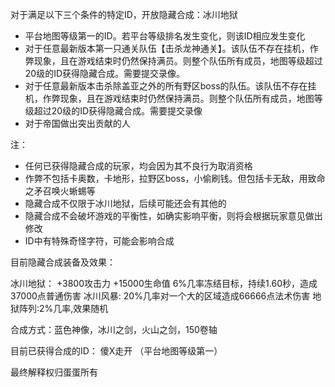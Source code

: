 对于满足以下三个条件的特定ID，开放隐藏合成：冰川地狱
* 平台地图等级第一的ID。若平台等级排名发生变化，则该ID相应发生变化
* 对于任意最新版本第一只通关队伍【击杀龙神通关】。该队伍不存在挂机，作弊现象，且在游戏结束时仍然保持满员。则整个队伍所有成员，地图等级超过20级的ID获得隐藏合成。需要提交录像。
* 对于任意最新版本击杀除盖亚之外的所有野区boss的队伍。该队伍不存在挂机，作弊现象，且在游戏结束时仍然保持满员。则整个队伍所有成员，地图等级超过20级的ID获得隐藏合成。需要提交录像
* 对于帝国做出突出贡献的人

注：
* 任何已获得隐藏合成的玩家，均会因为其不良行为取消资格
* 作弊不包括卡奥数，卡地形，拉野区boss，小偷刷钱。但包括卡无敌，用致命之矛召唤火蜥蜴等
* 隐藏合成不仅限于冰川地狱，后续可能还会有其他的
* 隐藏合成不会破坏游戏的平衡性，如确实影响平衡，则将会根据玩家意见做出修改
* ID中有特殊奇怪字符，可能会影响合成

目前隐藏合成装备及效果：

  冰川地狱：
  +3800攻击力
  +15000生命值
  6%几率冻结目标，持续1.60秒，造成37000点普通伤害
  冰川风暴: 20%几率对一个大的区域造成66666点法术伤害
  地狱阵列:2%几率,效果随机

合成方式：蓝色神像，冰川之剑，火山之剑，150卷轴

目前已获得合成的ID：
傻X走开  （平台地图等级第一）

最终解释权归蛋蛋所有

